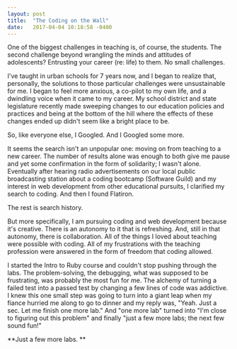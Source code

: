 ```yaml
---
layout: post
title:  "The Coding on the Wall"
date:   2017-04-04 10:18:58 -0400
---
```



One of the biggest challenges in teaching is, of course, the students. The second challenge beyond wrangling the minds and attitudes of adolescents? Entrusting your career (re: life) to them. No small challenges. 

I've taught in urban schools for 7 years now, and I began to realize that, personally, the solutions to those particular challenges were unsustainable for me. I began to feel more anxious, a co-pilot to my own life, and a dwindling voice when it came to my career. My school district and state legislature recently made sweeping changes to our education policies and practices and being at the bottom of the hill where the effects of these changes ended up didn't seem like a bright place to be. 

So, like everyone else, I Googled. And I Googled some more. 

It seems the search isn't an unpopular one: moving on from teaching to a new career. The number of results alone was enough to both give me pause and yet some confirmation in the form of solidarity; I wasn't alone. Eventually after hearing radio advertisements on our local public broadcasting station about a coding bootcamp (Software Guild) and my interest in web development from other educational pursuits, I clarified my search to coding. And then I found Flatiron. 

The rest is search history. 

But more specifically, I am pursuing coding and web development because it's creative. There is an autonomy to it that is refreshing. And, still in that autonomy, there is collaboration. All of the things I loved about teaching were possible with coding. All of my frustrations with the teaching profession were answered in the form of freedom that coding allowed. 

I started the Intro to Ruby course and couldn't stop pushing through the labs. The problem-solving, the debugging, what was supposed to be frustrating, was probably the most fun for me. The alchemy of turning a failed test into a passed test by changing a few lines of code was addictive. I knew this one small step was going to turn into a giant leap when my fiance hurried me along to go to dinner and my reply was, "Yeah. Just a sec. Let me finish one more lab." And "one more lab" turned into "I'm close to figuring out this problem" and finally "just a few more labs; the next few sound fun!" 

**Just a few more labs. **


